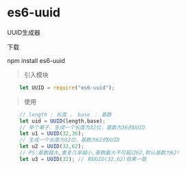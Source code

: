 # es6-uuid
UUID生成器

下载

npm install es6-uuid

>引入模块
```javascript
	let UUID = require("es6-uuid");
```

>使用
```javascript
	// length : 长度 ， base ： 基数
	let uid = UUID(length,base);
	// 举个栗子，生成一个长度为32位，基数为36的UUID
	let u1 = UUID(32,36);
	// 生成一个长度为32位，基数为62的UUID
	let u2 = UUID(32,62);
	// PS:基数越大,重复几率越小,基数最大不可超过62,默认基数为62!
	let u3 = UUID(32); // 和UUID(32,62)效果一致
```